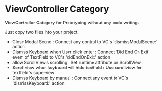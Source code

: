 ViewController Category
=========================================

ViewController Category for Prototyping without any code writing.

Just copy two files into your project.

- Close Modal Scene : Connect any control to VC's 'dismissModalScene:' action
- Dismiss Keyboard when User click enter : Connect 'Did End On Exit' event of TextField to VC's 'didEndOnExit:' action
- allow ScrollView's scrolling : Set runtime attribute on ScrollView
- Scroll view when keyboard will hide textfield : Use scrollview for textfield's superview
- Dismiss Keyboard by manual : Connect any event to VC's 'dismissKeyboard:' action

